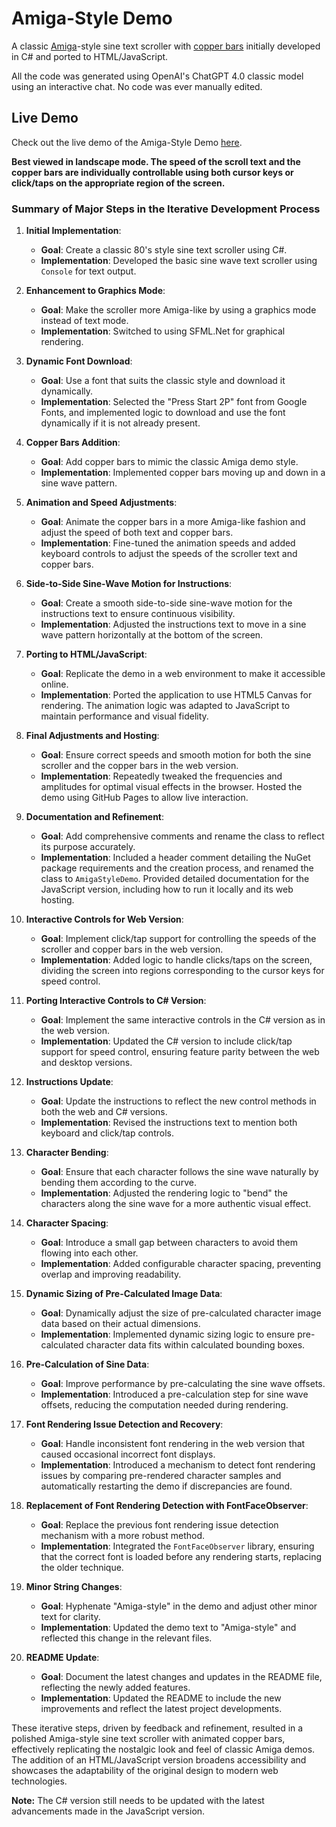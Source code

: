 # Amiga-Style Demo
A classic [Amiga](https://en.wikipedia.org/wiki/Amiga)-style sine text scroller with [copper bars](https://en.wikipedia.org/wiki/Raster_bar) initially developed in C# and ported to HTML/JavaScript.

All the code was generated using OpenAI's ChatGPT 4.0 classic model using an interactive chat. No code was ever manually edited.

## Live Demo
Check out the live demo of the Amiga-Style Demo [here](https://mrandreastoth.github.io/AmigaStyleDemo/).

**Best viewed in landscape mode. The speed of the scroll text and the copper bars are individually controllable using both cursor keys or click/taps on the appropriate region of the screen.**

### Summary of Major Steps in the Iterative Development Process

1. **Initial Implementation**:
   - **Goal**: Create a classic 80's style sine text scroller using C#.
   - **Implementation**: Developed the basic sine wave text scroller using `Console` for text output.

2. **Enhancement to Graphics Mode**:
   - **Goal**: Make the scroller more Amiga-like by using a graphics mode instead of text mode.
   - **Implementation**: Switched to using SFML.Net for graphical rendering.

3. **Dynamic Font Download**:
   - **Goal**: Use a font that suits the classic style and download it dynamically.
   - **Implementation**: Selected the "Press Start 2P" font from Google Fonts, and implemented logic to download and use the font dynamically if it is not already present.

4. **Copper Bars Addition**:
   - **Goal**: Add copper bars to mimic the classic Amiga demo style.
   - **Implementation**: Implemented copper bars moving up and down in a sine wave pattern.

5. **Animation and Speed Adjustments**:
   - **Goal**: Animate the copper bars in a more Amiga-like fashion and adjust the speed of both text and copper bars.
   - **Implementation**: Fine-tuned the animation speeds and added keyboard controls to adjust the speeds of the scroller text and copper bars.

6. **Side-to-Side Sine-Wave Motion for Instructions**:
   - **Goal**: Create a smooth side-to-side sine-wave motion for the instructions text to ensure continuous visibility.
   - **Implementation**: Adjusted the instructions text to move in a sine wave pattern horizontally at the bottom of the screen.

7. **Porting to HTML/JavaScript**:
   - **Goal**: Replicate the demo in a web environment to make it accessible online.
   - **Implementation**: Ported the application to use HTML5 Canvas for rendering. The animation logic was adapted to JavaScript to maintain performance and visual fidelity.

8. **Final Adjustments and Hosting**:
   - **Goal**: Ensure correct speeds and smooth motion for both the sine scroller and the copper bars in the web version.
   - **Implementation**: Repeatedly tweaked the frequencies and amplitudes for optimal visual effects in the browser. Hosted the demo using GitHub Pages to allow live interaction.

9. **Documentation and Refinement**:
   - **Goal**: Add comprehensive comments and rename the class to reflect its purpose accurately.
   - **Implementation**: Included a header comment detailing the NuGet package requirements and the creation process, and renamed the class to `AmigaStyleDemo`. Provided detailed documentation for the JavaScript version, including how to run it locally and its web hosting.

10. **Interactive Controls for Web Version**:
    - **Goal**: Implement click/tap support for controlling the speeds of the scroller and copper bars in the web version.
    - **Implementation**: Added logic to handle clicks/taps on the screen, dividing the screen into regions corresponding to the cursor keys for speed control.

11. **Porting Interactive Controls to C# Version**:
    - **Goal**: Implement the same interactive controls in the C# version as in the web version.
    - **Implementation**: Updated the C# version to include click/tap support for speed control, ensuring feature parity between the web and desktop versions.

12. **Instructions Update**:
    - **Goal**: Update the instructions to reflect the new control methods in both the web and C# versions.
    - **Implementation**: Revised the instructions text to mention both keyboard and click/tap controls.

13. **Character Bending**:
    - **Goal**: Ensure that each character follows the sine wave naturally by bending them according to the curve.
    - **Implementation**: Adjusted the rendering logic to "bend" the characters along the sine wave for a more authentic visual effect.

14. **Character Spacing**:
    - **Goal**: Introduce a small gap between characters to avoid them flowing into each other.
    - **Implementation**: Added configurable character spacing, preventing overlap and improving readability.

15. **Dynamic Sizing of Pre-Calculated Image Data**:
    - **Goal**: Dynamically adjust the size of pre-calculated character image data based on their actual dimensions.
    - **Implementation**: Implemented dynamic sizing logic to ensure pre-calculated character data fits within calculated bounding boxes.

16. **Pre-Calculation of Sine Data**:
    - **Goal**: Improve performance by pre-calculating the sine wave offsets.
    - **Implementation**: Introduced a pre-calculation step for sine wave offsets, reducing the computation needed during rendering.

17. **Font Rendering Issue Detection and Recovery**:
    - **Goal**: Handle inconsistent font rendering in the web version that caused occasional incorrect font displays.
    - **Implementation**: Introduced a mechanism to detect font rendering issues by comparing pre-rendered character samples and automatically restarting the demo if discrepancies are found.

18. **Replacement of Font Rendering Detection with FontFaceObserver**:
    - **Goal**: Replace the previous font rendering issue detection mechanism with a more robust method.
    - **Implementation**: Integrated the `FontFaceObserver` library, ensuring that the correct font is loaded before any rendering starts, replacing the older technique.

19. **Minor String Changes**:
    - **Goal**: Hyphenate "Amiga-style" in the demo and adjust other minor text for clarity.
    - **Implementation**: Updated the demo text to "Amiga-style" and reflected this change in the relevant files.

20. **README Update**:
    - **Goal**: Document the latest changes and updates in the README file, reflecting the newly added features.
    - **Implementation**: Updated the README to include the new improvements and reflect the latest project developments.

These iterative steps, driven by feedback and refinement, resulted in a polished Amiga-style sine text scroller with animated copper bars, effectively replicating the nostalgic look and feel of classic Amiga demos. The addition of an HTML/JavaScript version broadens accessibility and showcases the adaptability of the original design to modern web technologies.

**Note:** The C# version still needs to be updated with the latest advancements made in the JavaScript version.